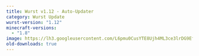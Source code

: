 ```yaml
---
title: Wurst v1.12 - Auto-Updater
category: Wurst Update
wurst-version: "1.12"
minecraft-versions:
  - "1.8"
image: https://lh3.googleusercontent.com/L6pmu0CusYTE8Ujh4ML3ce3lrDG9EfrhDbIhmCMk4TfoMNjVZcu0XvlvGn-MJpgo7QjrGJznAB1g4yC8fOkFke_NMyfzv8RCbehfMAtymOPIHIfDpVCdIjRqV5qyYwfJ25v11UJZUrZVWXODLJN5YJnz2pHmjrX0N-3UEcj6BJZAIOdyS3m9NOxhfb5u49rYJPzBQkxL7dpMw7Ajr_FDwzJ3vJR4wcLvVPEGHChNIdwsJQsPv2-liEl7UeaSUafpudidOdHOEKL1hkE0vQpZvHbWUGXBi7EbUADcV435GmaEKU7HlXGtuXHcAJETMciABjmyqFmeOJC15hB4VNtQW6rVqaRNYjoph1lbux7iP9KuDWYFi4ekz79_UivrASQKz9ZZMXp-6D-k3LWxhFC6YtVtq2Tywcc5dPRdn1nJGFSOO_qxFLjB1WiZjb00mtN45a-kfUjxx69SKnV1ZhBNIBNw8hyJ5nMLMLLj1HuxlirD9patU7BdC8yOOiWqB10qX4e3dogWuOw4ufESZ3dxYQ4iCrJwm9wemnrpX2Ckphguf-MMX498GWyfoKA396fkf8pqdediv0Yy0Tbk1_vD0y7eOyn0K_6RZzTCwtHueRzI2-MR=w1280-h720-no
old-downloads: true
---
```

